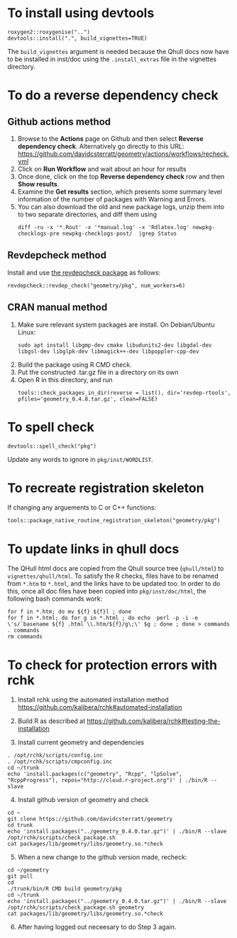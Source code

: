 # To install using devtools

```
roxygen2::roxygenise("..")
devtools::install(".", build_vignettes=TRUE)
```
The `build_vignettes` argument is needed because the Qhull docs now
have to be installed in inst/doc using the `.install_extras` file in the
vignettes directory.

# To do a reverse dependency check

## Github actions method

1. Browse to the __Actions__ page on Github and then select __Reverse
   dependency check__. Alternatively go directly to this URL:
   https://github.com/davidcsterratt/geometry/actions/workflows/recheck.yml
2. Click on __Run Workflow__ and wait about an hour for results
3. Once done, click on the top __Reverse dependency check__ row and
   then __Show results__.
4. Examine the __Get results__ section, which presents some summary
   level information of the number of packages with Warning and
   Errors.
5. You can also download the old and new package logs, unzip them into
   to two separate directories, and diff them using
   ```
   diff -ru -x '*.Rout' -x '*manual.log' -x 'Rdlatex.log' newpkg-checklogs-pre newpkg-checklogs-post/  |grep Status
   ```

## Revdepcheck method

Install and use [the revdepcheck
package](https://github.com/r-lib/revdepcheck) as follows:

```
revdepcheck::revdep_check("geometry/pkg", num_workers=6)

```

## CRAN manual method

1. Make sure relevant system packages are install. On Debian/Ubuntu Linux:
   ```
   sudo apt install libgmp-dev cmake libudunits2-dev libgdal-dev libgsl-dev libglpk-dev libmagick++-dev libpoppler-cpp-dev

   ```
2. Build the package using R CMD check.
3. Put the constructed .tar.gz file in a directory on its own
4. Open R in this directory, and run
   ```
   tools::check_packages_in_dir(reverse = list(), dir='revdep-rtools', pfiles='geometry_0.4.8.tar.gz', clean=FALSE)
   ```

# To spell check
```
devtools::spell_check("pkg")
```
Update any words to ignore in `pkg/inst/WORDLIST`.

# To recreate registration skeleton

If changing any arguements to C or C++ functions:
```
tools::package_native_routine_registration_skeleton("geometry/pkg")
```

# To update links in qhull docs

The QHull html docs are copied from the Qhull source tree
(`qhull/html`) to `vignettes/qhull/html`. To satisfy the R checks,
files have to be renamed from `*.htm` to `*.html`, and the links have
to be updated too. In order to do this, once all doc files have been
copied into `pkg/inst/doc/html`, the following bash commands work:

```
for f in *.htm; do mv ${f} ${f}l ; done
for f in *.html; do for g in *.html ; do echo  perl -p -i -e \'s/`basename ${f} .html`\\.htm/${f}/g\;\' $g ; done ; done > commands
. commands
rm commands
```

# To check for protection errors with rchk

1. Install rchk using the automated installation method
https://github.com/kalibera/rchk#automated-installation

2. Build R as described at
   https://github.com/kalibera/rchk#testing-the-installation 

3. Install current geometry and dependencies
```
. /opt/rchk/scripts/config.inc
. /opt/rchk/scripts/cmpconfig.inc
cd ~/trunk
echo 'install.packages(c("geometry", "Rcpp", "lpSolve", "RcppProgress"), repos="http://cloud.r-project.org")' | ./bin/R --slave
```

4. Install github version of geometry and check
```
cd ~
git clone https://github.com/davidcsterratt/geometry
cd trunk
echo 'install.packages("../geometry_0.4.0.tar.gz")' | ./bin/R --slave
/opt/rchk/scripts/check_package.sh
cat packages/lib/geometry/libs/geometry.so.*check
```

5. When a new change to the github version made, recheck:
```
cd ~/geometry
git pull
cd
./trunk/bin/R CMD build geometry/pkg
cd ~/trunk
echo 'install.packages("../geometry_0.4.0.tar.gz")' | ./bin/R --slave
/opt/rchk/scripts/check_package.sh geometry
cat packages/lib/geometry/libs/geometry.so.*check
```
6. After having logged out neceesary to do Step 3 again.
